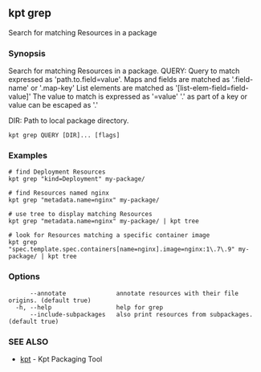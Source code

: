 ## kpt grep

Search for matching Resources in a package

### Synopsis

Search for matching Resources in a package.
  QUERY:
    Query to match expressed as 'path.to.field=value'.
    Maps and fields are matched as '.field-name' or '.map-key'
    List elements are matched as '[list-elem-field=field-value]'
    The value to match is expressed as '=value'
    '.' as part of a key or value can be escaped as '\.'

  DIR:
    Path to local package directory.


```
kpt grep QUERY [DIR]... [flags]
```

### Examples

```
# find Deployment Resources
kpt grep "kind=Deployment" my-package/

# find Resources named nginx
kpt grep "metadata.name=nginx" my-package/

# use tree to display matching Resources
kpt grep "metadata.name=nginx" my-package/ | kpt tree

# look for Resources matching a specific container image
kpt grep "spec.template.spec.containers[name=nginx].image=nginx:1\.7\.9" my-package/ | kpt tree

```

### Options

```
      --annotate              annotate resources with their file origins. (default true)
  -h, --help                  help for grep
      --include-subpackages   also print resources from subpackages. (default true)
```

### SEE ALSO

* [kpt](kpt.md)	 - Kpt Packaging Tool

